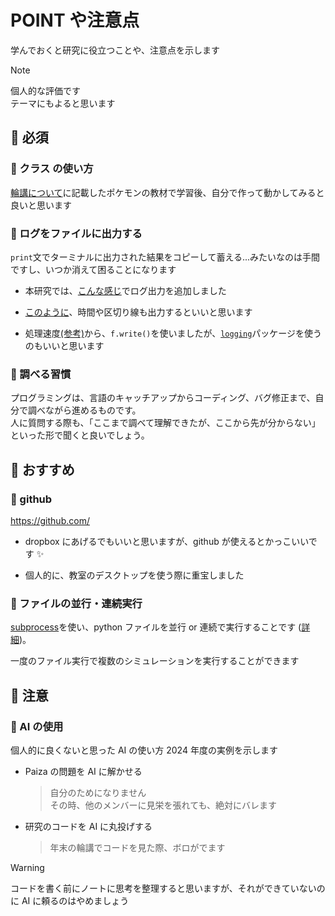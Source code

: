 # POINT や注意点

学んでおくと研究に役立つことや、注意点を示します

> [!NOTE]
> 個人的な評価です<br>
> テーマにもよると思います

## 📙 必須

### 🔹 クラス の使い方

[輪講について](src/point.md)に記載したポケモンの教材で学習後、自分で作って動かしてみると良いと思います

### 🔹 ログをファイルに出力する

`print`文でターミナルに出力された結果をコピーして蓄える...みたいなのは手間ですし、いつか消えて困ることになります

- 本研究では、[こんな感じ](https://github.com/kpab/last-research/blob/main/futinobe/doingSim/a01/modules/Simulation.py#L208-L215)でログ出力を追加しました
- [このように](https://github.com/kpab/last-research/blob/main/futinobe/doingSim/a01/a01.txt)、時間や区切り線も出力するといいと思います

- 処理速度[(参考)](https://js2iiu.com/2024/11/11/python-logging-comparison/)から、`f.write()`を使いましたが、[`logging`](https://docs.python.org/ja/3.13/howto/logging.html)パッケージを使うのもいいと思います

### 🔹 調べる習慣

プログラミングは、言語のキャッチアップからコーディング、バグ修正まで、自分で調べながら進めるものです。<br>
人に質問する際も、「ここまで調べて理解できたが、ここから先が分からない」といった形で聞くと良いでしょう。

## 📙 おすすめ

### 🔹 github

https://github.com/

- dropbox にあげるでもいいと思いますが、github が使えるとかっこいいです ✨

- 個人的に、教室のデスクトップを使う際に重宝しました

### 🔹 ファイルの並行・連続実行

[subprocess](https://docs.python.org/ja/3.13/library/subprocess.html)を使い、python ファイルを並行 or 連続で実行することです ([詳細](https://github.com/kpab/last-research/tree/main/futinobe/doingSim#zzzmainpy))。

一度のファイル実行で複数のシミュレーションを実行することができます

## 📙 注意

### 🔹 AI の使用

個人的に良くないと思った AI の使い方 2024 年度の実例を示します

- Paiza の問題を AI に解かせる

  > 自分のためになりません<br>
  > その時、他のメンバーに見栄を張れても、絶対にバレます

- 研究のコードを AI に丸投げする
  > 年末の輪講でコードを見た際、ボロがでます

> [!WARNING]
> コードを書く前にノートに思考を整理すると思いますが、それができていないのに AI に頼るのはやめましょう
